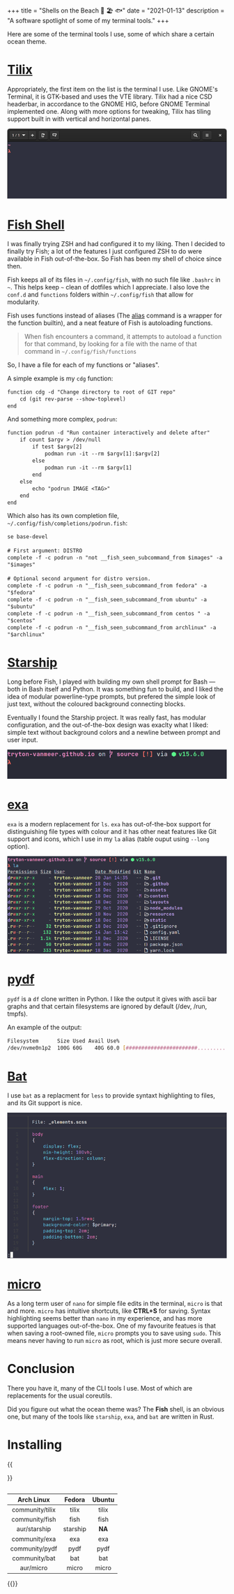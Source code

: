 +++
title = "Shells on the Beach 🦀 🏖️ 🐟"
date = "2021-01-13"
description = "A software spotlight of some of my terminal tools."
+++

Here are some of the terminal tools I use, some of which share a certain ocean theme.

# [Tilix](https://gnunn1.github.io/tilix-web/)

Appropriately, the first item on the list is the terminal I use. Like GNOME's Terminal, it is GTK-based and uses the VTE library. Tilix had a nice CSD headerbar, in accordance to the GNOME HIG, before GNOME Terminal implemented one. Along with more options for tweaking, Tilix has tiling support built in with vertical and horizontal panes.

![Tilix Screenshot](/images/Shells-on-the-Beach-Tilix.png#center)

# [Fish Shell](https://fishshell.com/)

I was finally trying ZSH and had configured it to my liking. Then I decided to finally try Fish; a lot of the features I just configured ZSH to do were available in Fish out-of-the-box. So Fish has been my shell of choice since then.

Fish keeps all of its files in `~/.config/fish`, with no such file like `.bashrc` in `~`. This helps keep `~` clean of dotfiles which I appreciate. I also love the `conf.d` and `functions` folders within `~/.config/fish` that allow for modularity.

Fish uses functions instead of aliases (The [alias](https://fishshell.com/docs/current/cmds/alias.html) command is a wrapper for the function builtin), and a neat feature of Fish is autoloading functions.

> When fish encounters a command, it attempts to autoload a function for that command, by looking for a file with the name of that command in `~/.config/fish/functions`

So, I have a file for each of my functions or "aliases".

A simple example is my `cdg` function:

```fish
function cdg -d "Change directory to root of GIT repo"
    cd (git rev-parse --show-toplevel)
end
```

And something more complex, `podrun`:

```fish
function podrun -d "Run container interactively and delete after"
    if count $argv > /dev/null
        if test $argv[2]
            podman run -it --rm $argv[1]:$argv[2]
        else
            podman run -it --rm $argv[1]
        end
    else
        echo "podrun IMAGE <TAG>"
    end
end
```

Which also has its own completion file, `~/.config/fish/completions/podrun.fish`:

```fish
se base-devel

# First argument: DISTRO
complete -f -c podrun -n "not __fish_seen_subcommand_from $images" -a "$images"

# Optional second argument for distro version.
complete -f -c podrun -n "__fish_seen_subcommand_from fedora" -a "$fedora"
complete -f -c podrun -n "__fish_seen_subcommand_from ubuntu" -a "$ubuntu"
complete -f -c podrun -n "__fish_seen_subcommand_from centos " -a "$centos"
complete -f -c podrun -n "__fish_seen_subcommand_from archlinux" -a "$archlinux"
```

# [Starship](https://starship.rs/)

Long before Fish, I played with building my own shell prompt for Bash — both in Bash itself and Python. It was something fun to build, and I liked the idea of modular powerline-type prompts, but prefered the simple look of just text, without the coloured background connecting blocks.

Eventually I found the Starship project. It was really fast, has modular configuration, and the out-of-the-box design was exaclty what I liked: simple text without background colors and a newline between prompt and user input.

![Starship Screenshot](/images/Shells-on-the-Beach-Starship.png#border#center)

# [exa](https://the.exa.website/)

`exa` is a modern replacement for `ls`. `exa` has out-of-the-box support for distinguishing file types with colour and it has other neat features like Git support and icons, which I use in my `la` alias (table ouput using `--long` option).

![exa Screenshot](/images/Shells-on-the-Beach-exa.png#border#center)

# [pydf](https://github.com/k4rtik/pydf-pypi)

`pydf` is a `df` clone written in Python. I like the output it gives with ascii bar graphs and that certain filesystems are ignored by default (/dev, /run, tmpfs).

An example of the output:

```sh
Filesystem      Size Used Avail Use%                                         Mounted on
/dev/nvme0n1p2  100G 60G    40G 60.0 [#######################..............] /
```

# [Bat](https://github.com/sharkdp/bat)

I use `bat` as a replacment for `less` to provide syntaxt highlighting to files, and its Git support is nice.

![Bat Screenshot](/images/Shells-on-the-Beach-Bat.png#border#center)

# [micro](https://micro-editor.github.io/)

As a long term user of `nano` for simple file edits in the terminal, `micro` is that and more. `micro` has intuitive shortcuts, like **CTRL+S** for saving. Syntax highlighting seems better than `nano` in my experience, and has more supported languages out-of-the-box. One of my favourite featues is that when saving a root-owned file, `micro` prompts you to save using `sudo`. This means never having to run `micro` as root, which is just more secure overall.

# Conclusion

There you have it, many of the CLI tools I use. Most of which are replacements for the usual coreutils.

Did you figure out what the ocean theme was? The **Fish** shell, is an obvious one, but many of the tools like `starship`, `exa`, and `bat` are written in Rust.

# Installing

{{<table>}}

|   Arch Linux    |  Fedora  | Ubuntu |
| :-------------: | :------: | :----: |
| community/tilix |  tilix   | tilix  |
| community/fish  |   fish   |  fish  |
|  aur/starship   | starship | **NA** |
|  community/exa  |   exa    |  exa   |
| community/pydf  |   pydf   |  pydf  |
|  community/bat  |   bat    |  bat   |
|    aur/micro    |  micro   | micro  |

{{</table>}}

